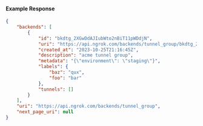 <!-- Code generated for API Clients. DO NOT EDIT. -->

#### Example Response

```json
{
	"backends": [
		{
			"id": "bkdtg_2XGwDdAJIubWto2nBiT11pWDdjN",
			"uri": "https://api.ngrok.com/backends/tunnel_group/bkdtg_2XGwDdAJIubWto2nBiT11pWDdjN",
			"created_at": "2023-10-25T21:16:45Z",
			"description": "acme tunnel group",
			"metadata": "{\"environment\": \"staging\"}",
			"labels": {
				"baz": "qux",
				"foo": "bar"
			},
			"tunnels": []
		}
	],
	"uri": "https://api.ngrok.com/backends/tunnel_group",
	"next_page_uri": null
}
```
